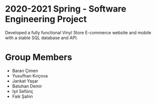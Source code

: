 # 2020-2021 Spring - Software Engineering Project

Developed a fully functional Vinyl Store E-commerce website and mobile with a stable SQL database and API.


# Group Members
- Baran Çimen
- Yusufhan Kırçova
- Jankat Yaşar
- Batuhan Demir
- Işıl Sefünç
- Faik Şahin
